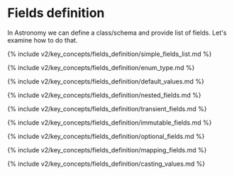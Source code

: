 # Fields definition

In Astronomy we can define a class/schema and provide list of fields. Let's examine how to do that.

{% include v2/key_concepts/fields_definition/simple_fields_list.md %}

{% include v2/key_concepts/fields_definition/enum_type.md %}

{% include v2/key_concepts/fields_definition/default_values.md %}

{% include v2/key_concepts/fields_definition/nested_fields.md %}

{% include v2/key_concepts/fields_definition/transient_fields.md %}

{% include v2/key_concepts/fields_definition/immutable_fields.md %}

{% include v2/key_concepts/fields_definition/optional_fields.md %}

{% include v2/key_concepts/fields_definition/mapping_fields.md %}

{% include v2/key_concepts/fields_definition/casting_values.md %}